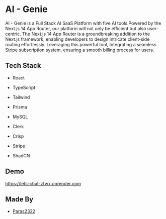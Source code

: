 
# AI - Genie

AI - Genie is a Full Stack AI SaaS Platform with five AI tools.Powered by the Next.js 14 App Router, our platform will not only be efficient but also user-centric.
The Next.js 14 App Router is a groundbreaking addition to the Next.js framework, enabling developers to design intricate client-side routing effortlessly. Leveraging this powerful tool, Integrating a seamless Stripe subscription system, ensuring a smooth billing process for users.
## Tech Stack

* React

* TypeScript

* Tailwind

* Prisma

* MySQL

* Clerk

* Crisp

* Stripe

* ShadCN

  
## Demo

https://lets-chat-zfwx.onrender.com


## Made By

- [Paras2322](https://github.com/Paras2322)

  
